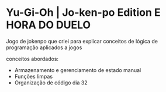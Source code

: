 # Yu-Gi-Oh | Jo-ken-po Edition  E HORA DO DUELO

Jogo de jokenpo que criei para explicar conceitos de lógica de programação aplicados a jogos

conceitos abordados:

- Armazenamento e gerenciamento de estado manual
- Funções limpas
- Organização de código
dia 32